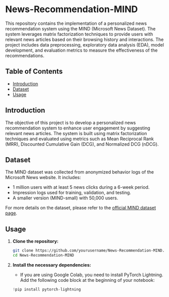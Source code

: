 # News-Recommendation-MIND

This repository contains the implementation of a personalized news recommendation system using the MIND (Microsoft News Dataset). The system leverages matrix factorization techniques to provide users with relevant news articles based on their browsing history and interactions. The project includes data preprocessing, exploratory data analysis (EDA), model development, and evaluation metrics to measure the effectiveness of the recommendations.

## Table of Contents

- [Introduction](#introduction)
- [Dataset](#dataset) 
- [Usage](#usage)

## Introduction

The objective of this project is to develop a personalized news recommendation system to enhance user engagement by suggesting relevant news articles. The system is built using matrix factorization techniques and evaluated using metrics such as Mean Reciprocal Rank (MRR), Discounted Cumulative Gain (DCG), and Normalized DCG (nDCG).

## Dataset

The MIND dataset was collected from anonymized behavior logs of the Microsoft News website. It includes:
- 1 million users with at least 5 news clicks during a 6-week period.
- Impression logs used for training, validation, and testing.
- A smaller version (MIND-small) with 50,000 users.

For more details on the dataset, please refer to the [official MIND dataset page](https://github.com/msnews/msnews.github.io/blob/master/assets/doc/introduction.md).

## Usage

1. **Clone the repository:**
    ```bash
    git clone https://github.com/yourusername/News-Recommendation-MIND.git
    cd News-Recommendation-MIND
    ```

2. **Install the necessary dependencies:**
    - If you are using Google Colab, you need to install PyTorch Lightning. Add the following code block at the beginning of your notebook:
    ```python
    !pip install pytorch-lightning
    ```


